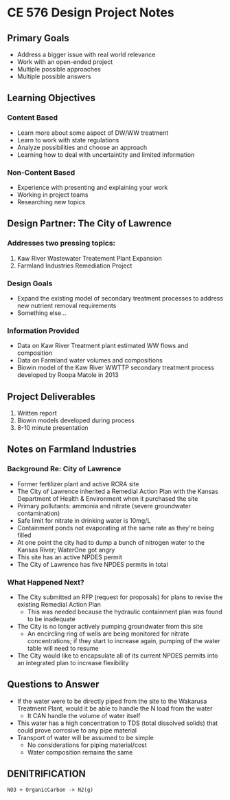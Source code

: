 # CE 576 Design Project Notes

## Primary Goals
* Address a bigger issue with real world relevance
* Work with an open-ended project
* Multiple possible approaches
* Multiple possible answers

## Learning Objectives

### Content Based
* Learn more about some aspect of DW/WW treatment
* Learn to work with state regulations
* Analyze possibilities and choose an approach
* Learning how to deal with uncertaintity and limited information

### Non-Content Based
* Experience with presenting and explaining your work
* Working in project teams
* Researching new topics

## Design Partner: The City of Lawrence
### Addresses two pressing topics:
1. Kaw River Wastewater Treatement Plant Expansion
2. Farmland Industries Remediation Project
### Design Goals
* Expand the existing model of secondary treatment processes to address new nutrient removal requirements
* Something else...
### Information Provided
* Data on Kaw River Treatment plant estimated WW flows and composition
* Data on Farmland water volumes and compositions
* Biowin model of the Kaw River WWTTP secondary treatment process developed by Roopa Matole in 2013

## Project Deliverables
1. Written report
2. Biowin models developed during process
3. 8-10 minute presentation

## Notes on Farmland Industries
### Background Re: City of Lawrence
* Former fertilizer plant and active RCRA site
* The City of Lawrence inherited a Remedial Action Plan with the Kansas Department of Health & Environment when it purchased the site
* Primary pollutants: ammonia and nitrate (severe groundwater contamination)
* Safe limit for nitrate in drinking water is 10mg/L
* Containment ponds not evaporating at the same rate as they're being filled
* At one point the city had to dump a bunch of nitrogen water to the Kansas River; WaterOne got angry
* This site has an active NPDES permit
* The City of Lawrence has five NPDES permits in total
### What Happened Next?
* The City submitted an RFP (request for proposals) for plans to revise the existing Remedial Action Plan
    * This was needed because the hydraulic containment plan was found to be inadequate
* The City is no longer actively pumping groundwater from this site
    * An encircling ring of wells are being monitored for nitrate concentrations; if they start to increase again, pumping of the water table will need to resume
* The City would like to encapsulate all of its current NPDES permits into an integrated plan to increase flexibility

## Questions to Answer
* If the water were to be directly piped from the site to the Wakarusa Treatment Plant, would it be able to handle the N load from the water
    * It CAN handle the volume of water itself
* This water has a high concentration to TDS (total dissolved solids) that could prove corrosive to any pipe material
* Transport of water will be assumed to be simple
    * No considerations for piping material/cost
    * Water composition remains the same

## DENITRIFICATION
```
NO3 + OrganicCarbon -> N2(g)
```


